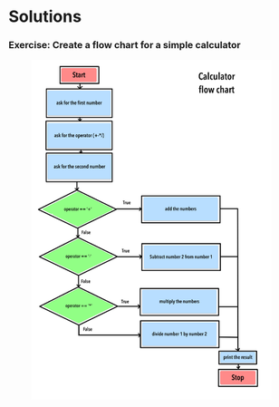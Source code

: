 # Solutions

### Exercise: Create a flow chart for a simple calculator

<figure><img src="../../../.gitbook/assets/calculator.svg" alt=""><figcaption></figcaption></figure>
